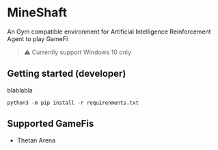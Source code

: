 # MineShaft
An Gym compatible environment for Artificial Intelligence Reinforcement Agent to play GameFi

> ⚠️ Currently support Windows 10 only

<!--## Getting started (user)-->

## Getting started (developer)
blablabla
```
python3 -m pip install -r requirenments.txt
```

## Supported GameFis
- Thetan Arena

